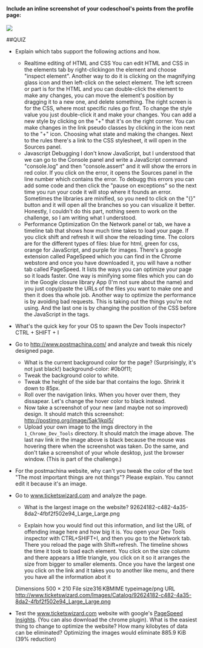 #### Include an inline screenshot of your codeschool's points from the profile page:
<img src="https://github.com/angmagda/phase_0_unit_1/tree/master/week_2/1_Chrome_Dev_Tools/imgs/points.png">

<!-- Modify the Markdown to include your answers. Don't delete the questions! -->

##QUIZ
* Explain which tabs support the following actions and how.
  * Realtime editing of HTML and CSS 
      You can edit HTML and CSS in the elements tab by right-clickingon the element and choose "inspect element". Another way to do it is clicking on the magnifying glass icon and then left-click on the select element.
      The left screen or part is for the HTML and you can double-click the element to make any changes, you can move the element's position by dragging it to a new one, and delete something.
      The right screen is for the CSS, where most specific rules go first. To change the style value you just double-click it and make your changes. You can add a new style by clicking on the "+" that it's on the right corner. You can make changes in the link pseudo classes by clicking in the icon next to the "+" icon. Choosing what state and making the changes. Next to the rules there's a link to the CSS stylesheet, it will open in the Sources panel.
  * Javascript Debugging
      I don't know JavaScript, but I understood that we can go to the Console panel and write a JavaScript command "console.log" and then "console.assert" and it will show the errors in red color. If you click on the error, it opens the Sources panel in the line number which contains the error.
      To debugg this errors you can add some code and then click the "pause on exceptions" so the next time you run your code it will stop where it founds an error. Sometimes the libraries are minified, so you need to click on the "{}" button and it will open all the branches so you can visualize it better.
      Honestly, I couldn't do this part, nothing seem to work on the challenge, so I am writing what I understood.
  * Performance Optimization 
      On the Network panel or tab, we have a timeline tab that shows how much time takes to load your page. If you click shift and refresh it will show the reloading time. The colors are for the different types of files: blue for html, green for css, orange for JavaScript, and purple for images.
      There's a google extension called PageSpeed which you can find in the Chrome webstore and once you have downloaded it, you will have a nother tab called PageSpeed. It lists the ways you can optimize your page so it loads faster. One way is minifying some files which you can do in the Google closure library App (I'm not sure about the name) and you just copy/paste the URLs of the files you want to make one and then it does tha whole job.
      Another way to optimize the performance is by avoiding bad requests. This is taking out the things you're not using. And the last one is by changing the position of the CSS before the JavaScript in the <head></head> tags.
* What's the quick key for your OS to spawn the Dev Tools inspector?
      CTRL + SHIFT + I

* Go to http://www.postmachina.com/ and analyze and tweak this nicely designed page.
  * What is the current background color for the page?  (Surprisingly, it's not just black!)
    background-color: #0b0f11;
  * Tweak the background color to white.
  * Tweak the height of the side bar that contains the logo.  Shrink it down to 85px.
  * Roll over the navigation links.  When you hover over them, they dissapear.  Let's change the hover color to black instead.
  * Now take a screenshot of your new (and maybe not so improved) design.  It should match this screenshot: http://postimg.org/image/5ak1jkpl5/
  * Upload your own image to the imgs directory in the `1_Chrome_Dev_Tools` directory.  It should match the image above. The last nav link in the image above is black because the mouse was hovering there when the screenshot was taken. Do the same, and don't take a screenshot of your whole desktop, just the browser window. (This is part of the challenge.)

* For the postmachina website, why can't you tweak the color of the text "The most important things are not things"?  Please explain.
You cannot edit it because it's an image.

* Go to www.ticketswizard.com and analyze the page.  
  * What is the largest image on the website? 
  92624182-c482-4a35-8da2-4fbf2f502e94_Large_Large.png

  * Explain how you would find out this information, and list the URL of offending image here and how big it is.
  You open your Dev Tools inspector with CTRL+SHIFT+I, and then you go to the Network tab. There you reload the page with Shift+refresh. The timeline shows the time it took to load each element. You click on the size column and there appears a little triangle, you click on it so it arranges the size from bigger to smaller elements. Once you have the largest one you click on the link and it takes you to another like menu, and there you have all the information abot it

  Dimensions 500 × 210 File size316 KBMIME typeimage/png
  URL http://www.ticketswizard.com/Images/Catalog/92624182-c482-4a35-8da2-4fbf2f502e94_Large_Large.png

* Test the www.ticketswizard.com website with google's [PageSpeed Insights](http://www.ticketswizard.com/).  (You can also download the chrome plugin).  What is the easiest thing to change to optimize the website?  How many kilobytes of data can be eliminated?
  Optimizing the images would eliminate 885.9 KiB (39% reduction)
